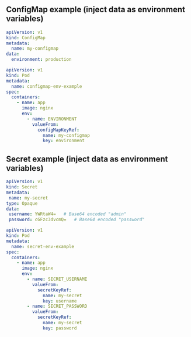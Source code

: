 ## ConfigMap example (inject data as environment variables)

```yaml
apiVersion: v1
kind: ConfigMap
metadata:
  name: my-configmap
data:
  environment: production
```

```yaml
apiVersion: v1
kind: Pod
metadata:
  name: configmap-env-example
spec:
  containers:
    - name: app
      image: nginx
      env:
        - name: ENVIRONMENT
          valueFrom:
            configMapKeyRef:
              name: my-configmap
              key: environment
```

 ## Secret example (inject data as environment variables)

 ```yaml
apiVersion: v1
kind: Secret
metadata:
  name: my-secret
type: Opaque
data:
  username: YWRtaW4=   # Base64 encoded "admin"
  password: cGFzc3dvcmQ=   # Base64 encoded "password"
```

```yaml
apiVersion: v1
kind: Pod
metadata:
  name: secret-env-example
spec:
  containers:
    - name: app
      image: nginx
      env:
        - name: SECRET_USERNAME
          valueFrom:
            secretKeyRef:
              name: my-secret
              key: username
        - name: SECRET_PASSWORD
          valueFrom:
            secretKeyRef:
              name: my-secret
              key: password
```

 
